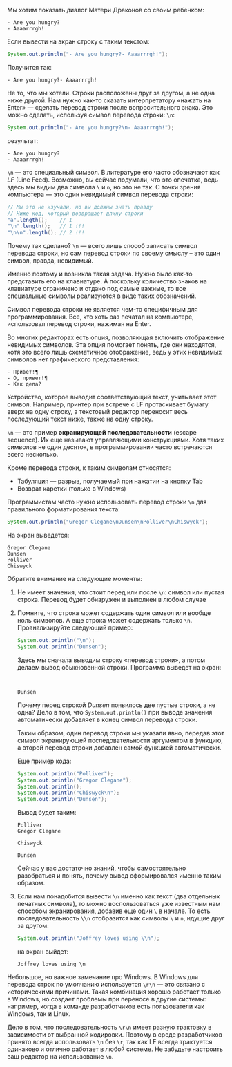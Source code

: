 Мы хотим показать диалог Матери Драконов со своим ребенком:

```text
- Are you hungry?
- Aaaarrrgh!
```

Если вывести на экран строку с таким текстом:

```java
System.out.println("- Are you hungry?- Aaaarrrgh!");
```

Получится так:

```text
- Are you hungry?- Aaaarrrgh!
```

Не то, что мы хотели. Строки расположены друг за другом, а не одна ниже другой. Нам нужно как-то сказать интерпретатору «нажать на Enter» — сделать перевод строки после вопросительного знака. Это можно сделать, используя символ перевода строки: `\n`:

```java
System.out.println("- Are you hungry?\n- Aaaarrrgh!");
```

результат:

```text
- Are you hungry?
- Aaaarrrgh!
```

`\n` — это специальный символ. В литературе его часто обозначают как *LF* (Line Feed). Возможно, вы сейчас подумали, что это опечатка, ведь здесь мы видим два символа `\` и `n`, но это не так. С точки зрения компьютера — это один невидимый символ перевода строки:

```java
// Мы это не изучали, но вы должны знать правду
// Ниже код, который возвращает длину строки
"a".length();    // 1
"\n".length();   // 1 !!!
"\n\n".length(); // 2 !!!
```

Почему так сделано? `\n` — всего лишь способ записать символ перевода строки, но сам перевод строки по своему смыслу – это один символ, правда, невидимый.

Именно поэтому и возникла такая задача. Нужно было как-то представить его на клавиатуре. А поскольку количество знаков на клавиатуре ограничено и отдано под самые важные, то все специальные символы реализуются в виде таких обозначений.

Символ перевода строки не является чем-то специфичным для программирования. Все, кто хоть раз печатал на компьютере, использовал перевод строки, нажимая на Enter.

Во многих редакторах есть опция, позволяющая включить отображение невидимых символов. Эта опция помогает понять, где они находятся, хотя это всего лишь схематичное отображение, ведь у этих невидимых символов нет графического представления:

```text
- Привет!¶
- О, привет!¶
- Как дела?
```

Устройство, которое выводит соответствующий текст, учитывает этот символ. Например, принтер при встрече с LF протаскивает бумагу вверх на одну строку, а текстовый редактор переносит весь последующий текст ниже, также на одну строку.

`\n` — это пример **экранирующей последовательности** (escape sequence). Их еще называют управляющими конструкциями. Хотя таких символов не один десяток, в программировании часто встречаются всего несколько.

Кроме перевода строки, к таким символам относятся:

* Табуляция — разрыв, получаемый при нажатии на кнопку Tab
* Возврат каретки (только в Windows)

Программистам часто нужно использовать перевод строки `\n` для правильного форматирования текста:

```java
System.out.println("Gregor Clegane\nDunsen\nPolliver\nChiswyck");
```

На экран выведется:

```text
Gregor Clegane
Dunsen
Polliver
Chiswyck
```

Обратите внимание на следующие моменты:

1. Не имеет значения, что стоит перед или после `\n`: символ или пустая строка. Перевод будет обнаружен и выполнен в любом случае

2. Помните, что строка может содержать один символ или вообще ноль символов. А еще строка может содержать только `\n`. Проанализируйте следующий пример:

    ```java
    System.out.println("\n");
    System.out.println("Dunsen");
    ```

    Здесь мы сначала выводим строку «перевод строки», а потом делаем вывод обыкновенной строки. Программа выведет на экран:

    ```text


    Dunsen
    ```

    Почему перед строкой *Dunsen* появилось две пустые строки, а не одна? Дело в том, что `System.out.println()` при выводе значения автоматически добавляет в конец символ перевода строки.

    Таким образом, один перевод строки мы указали явно, передав этот символ экранирующей последовательности аргументом в функцию, а второй перевод строки добавлен самой функцией автоматически.

    Еще пример кода:

    ```java
    System.out.println("Polliver");
    System.out.println("Gregor Clegane");
    System.out.println();
    System.out.println("Chiswyck\n");
    System.out.println("Dunsen");
    ```

    Вывод будет таким:

    ```text
    Polliver
    Gregor Clegane

    Chiswyck

    Dunsen
    ```

    Сейчас у вас достаточно знаний, чтобы самостоятельно разобраться и понять, почему вывод сформировался именно таким образом.

3. Если нам понадобится вывести `\n` именно как текст (два отдельных печатных символа), то можно воспользоваться уже известным нам способом экранирования, добавив еще один `\` в начале. То есть последовательность `\\n` отобразится как символы `\` и `n`, идущие друг за другом:

    ```java
    System.out.println("Joffrey loves using \\n");
    ```

    на экран выйдет:

    ```text
    Joffrey loves using \n
    ```

Небольшое, но важное замечание про Windows. В Windows для перевода строк по умолчанию используется `\r\n` — это связано с историческими причинами. Такая комбинация хорошо работает только в Windows, но создает проблемы при переносе в другие системы: например, когда в команде разработчиков есть пользователи как Windows, так и Linux.

Дело в том, что последовательность `\r\n` имеет разную трактовку в зависимости от выбранной кодировки. Поэтому в среде разработчиков принято всегда использовать `\n` без `\r`, так как LF всегда трактуется одинаково и отлично работает в любой системе. Не забудьте настроить ваш редактор на использование `\n`.
